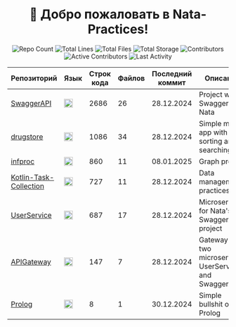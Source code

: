 <h1 align="center">👋 Добро пожаловать в <strong>Nata-Practices</strong>!</h1>

<p align="center">
  <img src="https://img.shields.io/badge/Репозиториев-7-blue" alt="Repo Count" />
  <img src="https://img.shields.io/badge/Строк_кода-6201-brightgreen" alt="Total Lines" />
  <img src="https://img.shields.io/badge/Файлов-107-yellow" alt="Total Files" />
  <img src="https://img.shields.io/badge/Объем_хранилища-1.39MB-purple" alt="Total Storage" />
  <img src="https://img.shields.io/badge/Контрибьюторы-2-orange" alt="Contributors" />
  <img src="https://img.shields.io/badge/Активных_участников-1-red" alt="Active Contributors" />
  <img src="https://img.shields.io/badge/Последняя_активность-08.01.2025-brightgreen" alt="Last Activity" />
</p>

| Репозиторий | Язык | Строк кода | Файлов | Последний коммит | Описание |
|-------------|---------------|------------|--------|------------------|----------|
| [SwaggerAPI](https://github.com/Nata-Practices/SwaggerAPI) | <img src="https://img.shields.io/badge/C%23-0?color=9b4993" height="20" alt="C#"> | 2686 | 26 | 28.12.2024 | Project with Swagger for Nata |
| [drugstore](https://github.com/Nata-Practices/drugstore) | <img src="https://cdn.simpleicons.org/kotlin?viewbox=auto" height="20" alt="Kotlin"> | 1086 | 34 | 28.12.2024 | Simple mobile app with sorting and searching |
| [infproc](https://github.com/Nata-Practices/infproc) | <img src="https://cdn.simpleicons.org/python?viewbox=auto" height="20" alt="Python"> | 860 | 11 | 08.01.2025 | Graph project |
| [Kotlin-Task-Collection](https://github.com/Nata-Practices/Kotlin-Task-Collection) | <img src="https://cdn.simpleicons.org/openjdk?viewbox=auto" height="20" alt="Java"> | 727 | 11 | 28.12.2024 | Data management practices |
| [UserService](https://github.com/Nata-Practices/UserService) | <img src="https://img.shields.io/badge/C%23-0?color=9b4993" height="20" alt="C#"> | 687 | 17 | 28.12.2024 | Microservice for Nata's SwaggerAPI project |
| [APIGateway](https://github.com/Nata-Practices/APIGateway) | <img src="https://img.shields.io/badge/C%23-0?color=9b4993" height="20" alt="C#"> | 147 | 7 | 28.12.2024 | Gateway for two microservices UserService and SwaggerAPI |
| [Prolog](https://github.com/Nata-Practices/Prolog) | <img src="https://starbeamrainbowlabs.com/images/logos/swi-prolog.svg" height="20" alt="Prolog"> | 8 | 1 | 30.12.2024 | Simple bullshit on Prolog |
